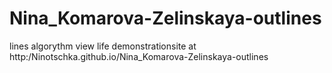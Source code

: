 # Nina_Komarova-Zelinskaya-outlines
lines algorythm 
view life demonstrationsite at http:/Ninotschka.github.io/Nina_Komarova-Zelinskaya-outlines

